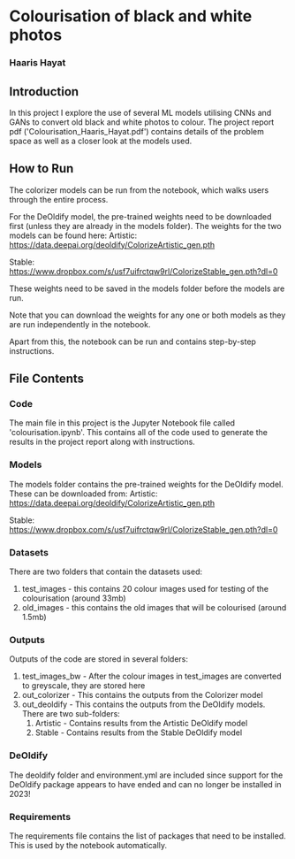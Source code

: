 # **Colourisation of black and white photos**

### **Haaris Hayat**

## **Introduction**
In this project I explore the use of several ML models utilising CNNs and GANs to convert old black and white photos to colour. The project report pdf ('Colourisation_Haaris_Hayat.pdf') contains details of the problem space as well as a closer look at the models used.

## **How to Run**
The colorizer models can be run from the notebook, which walks users through the entire process.

For the DeOldify model, the pre-trained weights need to be downloaded first (unless they are already in the models folder). The weights for the two models can be found here:
Artistic: https://data.deepai.org/deoldify/ColorizeArtistic_gen.pth

Stable: https://www.dropbox.com/s/usf7uifrctqw9rl/ColorizeStable_gen.pth?dl=0

These weights need to be saved in the models folder before the models are run. 

Note that you can download the weights for any one or both models as they are run independently in the notebook.

Apart from this, the notebook can be run and contains step-by-step instructions.

## **File Contents**
### **Code**
The main file in this project is the Jupyter Notebook file called 'colourisation.ipynb'. This contains all of
the code used to generate the results in the project report along with instructions.

### **Models**
The models folder contains the pre-trained weights for the DeOldify model. These can be downloaded from:
Artistic: https://data.deepai.org/deoldify/ColorizeArtistic_gen.pth

Stable: https://www.dropbox.com/s/usf7uifrctqw9rl/ColorizeStable_gen.pth?dl=0

### **Datasets**
There are two folders that contain the datasets used:
1. test_images - this contains 20 colour images used for testing of the colourisation (around 33mb)
2. old_images - this contains the old images that will be colourised (around 1.5mb)

### **Outputs**
Outputs of the code are stored in several folders:
1. test_images_bw - After the colour images in test_images are converted to greyscale, they are stored here
2. out_colorizer - This contains the outputs from the Colorizer model
3. out_deoldify - This contains the outputs from the DeOldify models. There are two sub-folders: 
   1. Artistic - Contains results from the Artistic DeOldify model
   2. Stable - Contains results from the Stable DeOldify model
   
### **DeOldify**
The deoldify folder and environment.yml are included since support for the DeOldify package appears to have ended and can no longer be installed in 2023!

### **Requirements**
The requirements file contains the list of packages that need to be installed. This is used by the notebook automatically.


